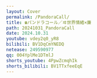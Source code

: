 ```yaml
---
layout: Cover
permalink: /PandoraCall/
title: ☎️パンドラコール／ヰ世界情緒×廉
path: 20241031_PandoraCall
date: 2024.10.31
youtube: vdey2q0_yR8
bilibili: BV1DqCmYNEDQ
netease: 249590977
qq: 004YplMe1DTmlJ
shorts_youtube: 4PpwZcmqhIk
shorts_bilibili: BV1TTxfeeEqE
---
```

